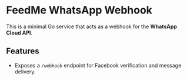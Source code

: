 # FeedMe WhatsApp Webhook

This is a minimal Go service that acts as a webhook for the **WhatsApp Cloud API**.

## Features
- Exposes a `/webhook` endpoint for Facebook verification and message delivery.
